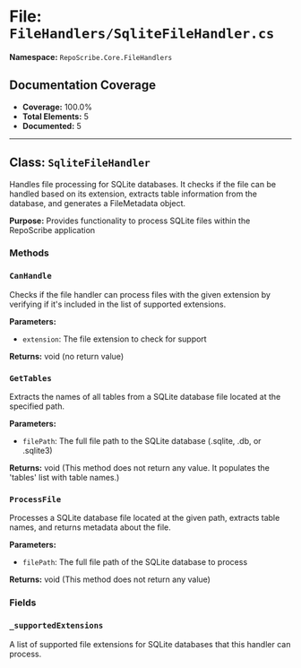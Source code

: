 # File: `FileHandlers/SqliteFileHandler.cs`

**Namespace:** `RepoScribe.Core.FileHandlers`

## Documentation Coverage

- **Coverage:** 100.0%
- **Total Elements:** 5
- **Documented:** 5

---

## Class: `SqliteFileHandler`

Handles file processing for SQLite databases. It checks if the file can be handled based on its extension, extracts table information from the database, and generates a FileMetadata object.

**Purpose:** Provides functionality to process SQLite files within the RepoScribe application

### Methods

  ### `CanHandle`

  Checks if the file handler can process files with the given extension by verifying if it's included in the list of supported extensions.

  **Parameters:**
  - `extension`: The file extension to check for support

  **Returns:** void (no return value)

  ### `GetTables`

  Extracts the names of all tables from a SQLite database file located at the specified path.

  **Parameters:**
  - `filePath`: The full file path to the SQLite database (.sqlite, .db, or .sqlite3)

  **Returns:** void (This method does not return any value. It populates the 'tables' list with table names.)

  ### `ProcessFile`

  Processes a SQLite database file located at the given path, extracts table names, and returns metadata about the file.

  **Parameters:**
  - `filePath`: The full file path of the SQLite database to process

  **Returns:** void (This method does not return any value)

### Fields

  ### `_supportedExtensions`

  A list of supported file extensions for SQLite databases that this handler can process.

